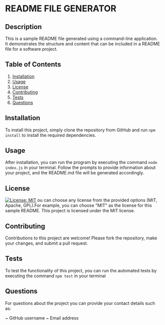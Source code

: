 # README FILE GENERATOR

## Description
This is a sample README file generated using a command-line application. It demonstrates the structure and content that can be included in a README file for a software project.

## Table of Contents
1. [Installation](#installation)
2. [Usage](#usage)
3. [License](#license)
4. [Contributing](#contributing)
5. [Tests](#tests)
6. [Questions](#questions)

## Installation
To install this project, simply clone the repository from GitHub and run `npm install` to install the required dependencies.

## Usage
After installation, you can run the program by executing the command `node index.js` in your terminal. Follow the prompts to provide information about your project, and the README.md file will be generated accordingly.

## License
[![License: MIT](https://img.shields.io/badge/License-MIT-blue.svg)](https://opensource.org/licenses/MIT)
ou can choose any license from the provided options (MIT, Apache, GPL).For example, you can choose "MIT" as the license for this sample README. This project is licensed under the MIT license.


## Contributing
Contributions to this project are welcome! Please fork the repository, make your changes, and submit a pull request.

## Tests
To test the functionality of this project, you can run the automated tests by executing the command `npm test` in your terminal

## Questions
For questions about the project you can provide your contact details such as:

~ GitHub username 
~ Email address
